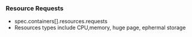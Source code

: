 ### Resource Requests

- spec.containers[].resources.requests
- Resources types include CPU,memory, huge page, ephermal storage


